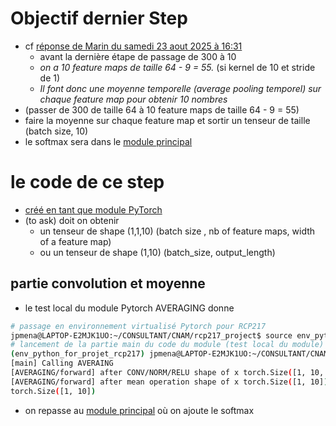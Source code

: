 # Objectif dernier Step
* cf [réponse de Marin du samedi 23 aout 2025 à 16:31](../Questions/2-PYTHONSTEPS.md)
  * avant la dernière étape de passage de 300 à 10 
  * *on a 10 feature maps de taille 64 - 9 = 55.* (si kernel de 10 et stride de 1)
  * *Il font donc une moyenne temporelle (average pooling temporel) sur chaque feature map pour obtenir 10 nombres*
* (passer de 300 de taille 64 à 10 feature maps de taille 64 - 9 = 55)
* faire la moyenne sur chaque feature map et sortir un tenseur de taille (batch size, 10)
* le softmax sera dans le [module principal](./5-GLOBAL.md)
# le code de ce step 
* [créé en tant que module PyTorch](../../PYTHON/averaging_module.py)
* (to ask) doit on obtenir 
  * un tenseur de shape (1,1,10) (batch size , nb of feature maps, width of a feature map)
  * ou un tenseur de shape (1,10) (batch_size, output_length)
## partie convolution et moyenne
* le test local du module Pytorch AVERAGING donne
```bash
# passage en environnement virtualisé Pytorch pour RCP217
jpmena@LAPTOP-E2MJK1UO:~/CONSULTANT/CNAM/rcp217_project$ source env_python_for_projet_rcp217/bin/activate
# lancement de la partie main du code du module (test local du module)
(env_python_for_projet_rcp217) jpmena@LAPTOP-E2MJK1UO:~/CONSULTANT/CNAM/rcp217_project/PYTHON$ python averaging_module.py 
[main] Calling AVERAING
[AVERAGING/forward] after CONV/NORM/RELU shape of x torch.Size([1, 10, 55])
[AVERAGING/forward] after mean operation shape of x torch.Size([1, 10])
torch.Size([1, 10])
```
* on repasse au [module principal](./5-GLOBAL.md) où on ajoute le softmax